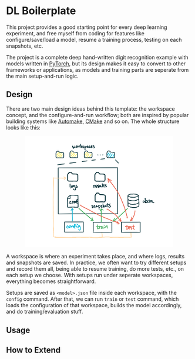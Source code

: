 # DL Boilerplate

This project provides a good starting point for every deep learning experiment, and free myself from coding for features like configure/save/load a model, resume a training process, testing on each snapshots, etc.

The project is a complete deep hand-written digit recognition example with models written in [PyTorch](http://pytorch.org), but its design makes it easy to convert to other frameworks or applications, as models and training parts are seperate from the main setup-and-run logic.

## Design

There are two main design ideas behind this template: the workspace concept, and the configure-and-run workflow; both are inspired by popular building systems like [Automake](https://www.gnu.org/software/automake/), [CMake](https://cmake.org) and so on. The whole structure looks like this:

<p align=center><img width="80%" src="doc/static/img/structure.png" /></p>

A workspace is where an experiment takes place, and where logs, results and snapshots are saved. In practice, we often want to try different setups and record them all, being able to resume training, do more tests, etc., on each setup we choose. With setups run under seperate workspaces, everything becomes straightforward.

Setups are saved as `<model>.json` file inside each workspace, with the `config` command. After that, we can run `train` or `test` command, which loads the configuration of that workspace, builds the model accordingly, and do training/evaluation stuff.

## Usage

## How to Extend